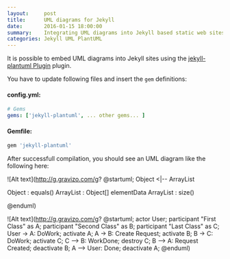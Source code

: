 ```yaml
---
layout:     post
title:      UML diagrams for Jekyll
date:       2016-01-15 18:00:00
summary:    Integrating UML diagrams into Jekyll based static web sites
categories: Jekyll UML PlantUML
---
```


It is possible to embed UML diagrams into Jekyll sites using the [jekyll-plantuml Plugin](https://github.com/yegor256/jekyll-plantuml) plugin.

You have to update following files and insert the `gem` definitions:

#### config.yml:
```yaml
# Gems
gems: ['jekyll-plantuml', ... other gems... ]
```

#### Gemfile:
```ruby
gem 'jekyll-plantuml'
```

After successfull compilation, you should see an UML diagram like the following here:

![Alt text](http://g.gravizo.com/g?
@startuml;
Object <|-- ArrayList

Object : equals()
ArrayList : Object[] elementData
ArrayList : size()

@enduml)

![Alt text](http://g.gravizo.com/g?
@startuml;
actor User;
participant "First Class" as A;
participant "Second Class" as B;
participant "Last Class" as C;
User -> A: DoWork;
activate A;
A -> B: Create Request;
activate B;
B -> C: DoWork;
activate C;
C --> B: WorkDone;
destroy C;
B --> A: Request Created;
deactivate B;
A --> User: Done;
deactivate A;
@enduml)
